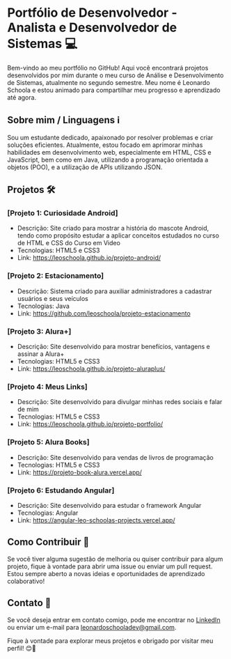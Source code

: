 # Portfólio de Desenvolvedor - Analista e Desenvolvedor de Sistemas 💻

Bem-vindo ao meu portfólio no GitHub! Aqui você encontrará projetos desenvolvidos por mim durante o meu curso de Análise e Desenvolvimento de Sistemas, atualmente no segundo semestre. Meu nome é Leonardo Schoola e estou animado para compartilhar meu progresso e aprendizado até agora.

## Sobre mim / Linguagens ℹ️

Sou um estudante dedicado, apaixonado por resolver problemas e criar soluções eficientes. Atualmente, estou focado em aprimorar minhas habilidades em desenvolvimento web, especialmente em HTML, CSS e JavaScript, bem como em Java, utilizando a programação orientada a objetos (POO), e a utilização de APIs utilizando JSON.

## Projetos 🛠️

### [Projeto 1: Curiosidade Android]

- Descrição: Site criado para mostrar a história do mascote Android, tendo como propósito estudar a aplicar conceitos estudados no curso de HTML e CSS do Curso em Video
- Tecnologias: HTML5 e CSS3
- Link: https://leoschoola.github.io/projeto-android/


### [Projeto 2: Estacionamento]

- Descrição: Sistema criado para auxiliar administradores a cadastrar usuários e seus veículos
- Tecnologias: Java
- Link: https://github.com/leoschoola/projeto-estacionamento


### [Projeto 3: Alura+]

- Descrição: Site desenvolvido para mostrar benefícios, vantagens e assinar a Alura+
- Tecnologias: HTML5 e CSS3
- Link: https://leoschoola.github.io/projeto-aluraplus/

### [Projeto 4: Meus Links]

- Descrição: Site desenvolvido para divulgar minhas redes sociais e falar de mim
- Tecnologias: HTML5 e CSS3
- Link: https://leoschoola.github.io/projeto-portfolio/

### [Projeto 5: Alura Books]

- Descrição: Site desenvolvido para vendas de livros de programação
- Tecnologias: HTML5 e CSS3
- Link: https://projeto-book-alura.vercel.app/

### [Projeto 6: Estudando Angular]

- Descrição: Site desenvolvido para estudar o framework Angular
- Tecnologias: Angular
- Link: https://angular-leo-schoolas-projects.vercel.app/

## Como Contribuir 🤝

Se você tiver alguma sugestão de melhoria ou quiser contribuir para algum projeto, fique à vontade para abrir uma issue ou enviar um pull request. Estou sempre aberto a novas ideias e oportunidades de aprendizado colaborativo!

## Contato 📧

Se você deseja entrar em contato comigo, pode me encontrar no [LinkedIn](www.linkedin.com/in/leonardoschoola) ou enviar um e-mail para leonardoschooladev@gmail.com.

Fique à vontade para explorar meus projetos e obrigado por visitar meu perfil! 😊🚀
